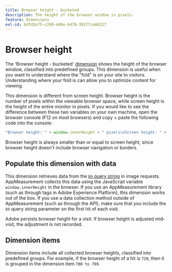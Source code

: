```yaml
---
title: Browser height - bucketed
description: The height of the browser window in pixels.
feature: Dimensions
exl-id: bdfd2ef5-c200-4d6e-b478-3917fca66227
---
```

# Browser height

The 'Browser height - bucketed' [dimension](overview.md) shows the height of the browser window, classified into predefined groups. This dimension is useful when you want to understand where the "fold" is on your site to visitors. Understanding where your fold is can allow you to optimize content for viewing.

This dimension is different from screen height. Browser height is the number of pixels within the viewable browser space, while screen height is the height of the entire monitor in pixels. If you would like to see the difference between these two variables on your own machine, open the browser console (F12 on most browsers) and copy + paste the following code into the console:

```javascript
"Browser height: " + window.innerHeight + " pixels\nScreen height: " + screen.height + " pixels";
```

Browser height is always smaller than or equal to screen height, since browser height doesn't include browser navigation or borders.

## Populate this dimension with data

This dimension retrieves data from the [`bh` query string](/help/implement/validate/query-parameters.md) in image requests. AppMeasurement collects this data using the JavaScript variable `window.innerHeight` in the browser. If you use an AppMeasurement library (such as through tags in Adobe Experience Platform), this dimension works out of the box. If you use a data collection method outside of AppMeasurement (such as through the API), make sure that you include the `bh` query string parameter on the first hit of each visit.

Adobe persists browser height for a visit. If browser height is adjusted mid-visit, the adjustment is not recorded.

## Dimension items

Dimension items include all collected browser heights, classified into predefined groups. For example, if the browser height of a hit is `720`, then it is grouped in the dimension item `700 to 799`.
